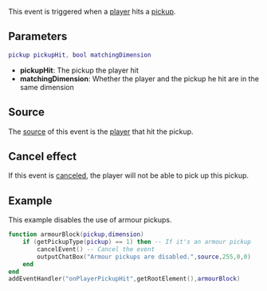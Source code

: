 This event is triggered when a [player](/player.md "wikilink") hits a [pickup](/pickup.md "wikilink").

Parameters
----------

``` lua
pickup pickupHit, bool matchingDimension
```

-   **pickupHit**: The pickup the player hit
-   **matchingDimension**: Whether the player and the pickup he hit are in the same dimension

Source
------

The [source](/event_system#Event_source.md "wikilink") of this event is the [player](/player.md "wikilink") that hit the pickup.

Cancel effect
-------------

If this event is [canceled](/Event_system#Canceling.md "wikilink"), the player will not be able to pick up this pickup.

Example
-------

This example disables the use of armour pickups.

``` lua
function armourBlock(pickup,dimension)
    if (getPickupType(pickup) == 1) then -- If it's an armour pickup
        cancelEvent() -- Cancel the event
        outputChatBox("Armour pickups are disabled.",source,255,0,0)
    end
end
addEventHandler("onPlayerPickupHit",getRootElement(),armourBlock)
```
